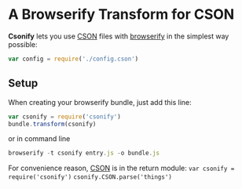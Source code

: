 # A Browserify Transform for CSON

**Csonify** lets you use [CSON] files with [browserify] in the simplest way possible:

```js
var config = require('./config.cson')
```

## Setup

When creating your browserify bundle, just add this line:

```js
var csonify = require('csonify')
bundle.transform(csonify)
```

or in command line

```js
browserify -t csonify entry.js -o bundle.js
```

For convenience reason, [CSON] is in the return module:
`var csonify = require('csonify')`
`csonify.CSON.parse('things')`

[CSON]: https://github.com/bevry/cson
[browserify]: https://github.com/substack/node-browserify